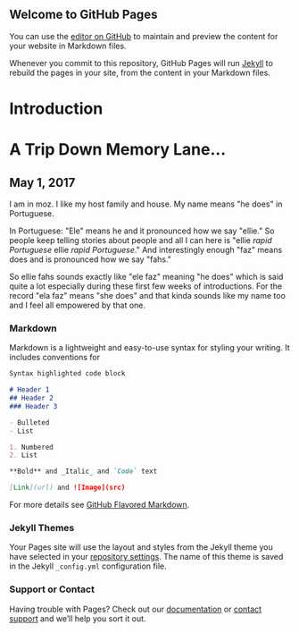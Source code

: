 ## Welcome to GitHub Pages

You can use the [editor on GitHub](https://github.com/elliebirthday/elliebirthday.github.io/edit/master/README.md) to maintain and preview the content for your website in Markdown files.

Whenever you commit to this repository, GitHub Pages will run [Jekyll](https://jekyllrb.com/) to rebuild the pages in your site, from the content in your Markdown files.

# Introduction

# A Trip Down Memory Lane...

## May 1, 2017
I am in moz. I like my host family and house. My name means "he does" in Portuguese.

In Portuguese: "Ele" means he and it pronounced how we say "ellie." So people keep telling stories about people and all I can here is "ellie *rapid Portuguese* ellie *rapid Portuguese*." And interestingly enough "faz" means does and is pronounced how we say "fahs." 

So ellie fahs sounds exactly like "ele faz" meaning "he does" which is said quite a lot especially during these first few weeks of introductions. For the record "ela faz" means "she does" and that kinda sounds like my name too and I feel all empowered by that one. 


### Markdown

Markdown is a lightweight and easy-to-use syntax for styling your writing. It includes conventions for

```markdown
Syntax highlighted code block

# Header 1
## Header 2
### Header 3

- Bulleted
- List

1. Numbered
2. List

**Bold** and _Italic_ and `Code` text

[Link](url) and ![Image](src)
```

For more details see [GitHub Flavored Markdown](https://guides.github.com/features/mastering-markdown/).

### Jekyll Themes

Your Pages site will use the layout and styles from the Jekyll theme you have selected in your [repository settings](https://github.com/elliebirthday/elliebirthday.github.io/settings). The name of this theme is saved in the Jekyll `_config.yml` configuration file.

### Support or Contact

Having trouble with Pages? Check out our [documentation](https://help.github.com/categories/github-pages-basics/) or [contact support](https://github.com/contact) and we’ll help you sort it out.
